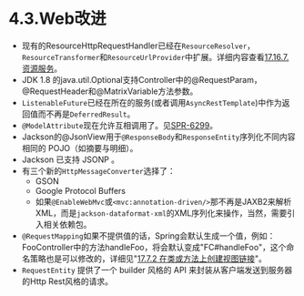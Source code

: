 # 4.3.Web改进

* 现有的ResourceHttpRequestHandler已经在`ResourceResolver`，`ResourceTransformer`和`ResourceUrlProvider`中扩展。详细内容查看[17.16.7.资源服务]()。
* JDK 1.8 的java.util.Optional支持Controller中的@RequestParam，@RequestHeader和@MatrixVariable方法参数。
* `ListenableFuture`已经在所在的服务(或者调用`AsyncRestTemplate`)中作为返回值而不再是`DeferredResult`。
* `@ModelAttribute`现在允许互相调用了。见[SPR-6299](https://jira.spring.io/browse/SPR-6299)。
* Jackson的@JsonView用于`@ResponseBody`和`ResponseEntity`序列化不同内容相同的 POJO（如摘要与明细）。
* Jackson 已支持 JSONP 。
* 有三个新的`HttpMessageConverter`选择了：
    * GSON
    * Google Protocol Buffers
    * 如果`@EnableWebMvc`或`<mvc:annotation-driven/>`那不再是JAXB2来解析XML，而是`jackson-dataformat-xml`的XML序列化来操作，当然，需要引入相关依赖包。
* `@RequestMapping`如果不提供值的话，Spring会默认生成一个值，例如：FooController中的方法handleFoo，将会默认变成"FC#handleFoo"，这个命名策略也是可以修改的，详细见"[17.7.2 在类或方法上创建视图链接]()"。
* `RequestEntity` 提供了一个 builder 风格的 API 来封装从客户端发送到服务器的Http Rest风格的请求。
